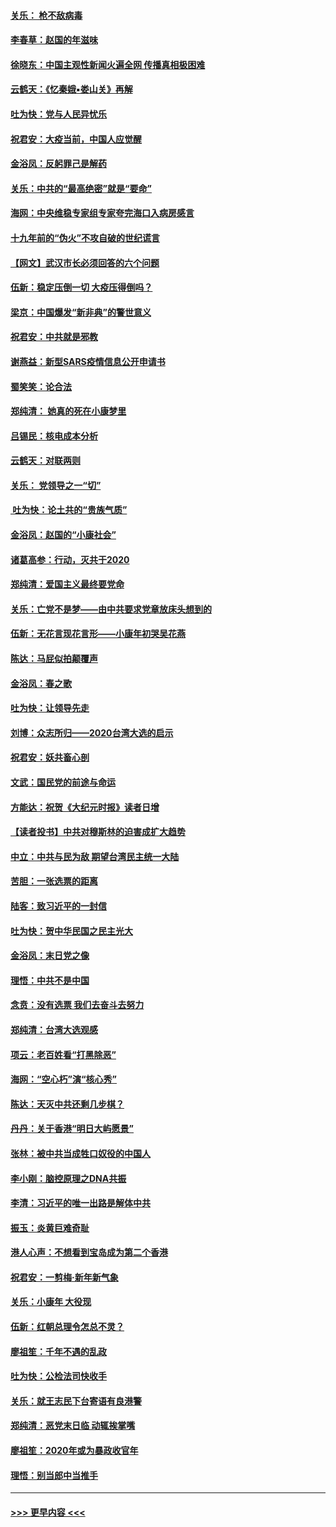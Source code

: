 #### [关乐： 枪不敌病毒](../pages/nsc993/n11826746.md?t=01281544) 
#### [李春草：赵国的年滋味](../pages/nsc993/n11826321.md?t=01281544) 
#### [徐晓东：中国主观性新闻火遍全网 传播真相极困难](../pages/nsc993/n11826508.md?t=01281544) 
#### [云鹤天：《忆秦娥▪娄山关》再解](../pages/nsc993/n11824682.md?t=01281544) 
#### [吐为快：党与人民异忧乐](../pages/nsc993/n11824660.md?t=01281544) 
#### [祝君安：大疫当前，中国人应觉醒](../pages/nsc993/n11821946.md?t=01281544) 
#### [金浴凤：反躬罪己是解药](../pages/nsc993/n11820280.md?t=01281544) 
#### [关乐：中共的“最高绝密”就是“要命”](../pages/nsc993/n11816946.md?t=01281544) 
#### [海网：中央维稳专家组专家夸完海口入病房感言](../pages/nsc993/n11815138.md?t=01281544) 
#### [十九年前的“伪火”不攻自破的世纪谎言](../pages/nsc993/n11813238.md?t=01281544) 
#### [【网文】武汉市长必须回答的六个问题](../pages/nsc993/n11813848.md?t=01281544) 
#### [伍新：稳定压倒一切 大疫压得倒吗？](../pages/nsc993/n11812634.md?t=01281544) 
#### [梁京：中国爆发“新非典”的警世意义](../pages/nsc993/n11812554.md?t=01281544) 
#### [祝君安：中共就是邪教](../pages/nsc993/n11812431.md?t=01281544) 
#### [谢燕益：新型SARS疫情信息公开申请书](../pages/nsc993/n11808840.md?t=01281544) 
#### [蜀笑笑：论合法](../pages/nsc993/n11808064.md?t=01281544) 
#### [郑纯清： 她真的死在小康梦里](../pages/nsc993/n11806623.md?t=01281544) 
#### [吕锡民：核电成本分析](../pages/nsc993/n11806284.md?t=01281544) 
#### [云鹤天：对联两则](../pages/nsc993/n11805957.md?t=01281544) 
#### [关乐： 党领导之一“切”](../pages/nsc993/n11804505.md?t=01281544) 
#### [ 吐为快：论土共的“贵族气质”](../pages/nsc993/n11804490.md?t=01281544) 
#### [金浴凤：赵国的“小康社会”](../pages/nsc993/n11804452.md?t=01281544) 
#### [诸葛高参：行动，灭共于2020](../pages/nsc993/n11804120.md?t=01281544) 
#### [郑纯清：爱国主义最终要党命](../pages/nsc993/n11802197.md?t=01281544) 
#### [关乐：亡党不是梦——由中共要求党章放床头想到的](../pages/nsc993/n11802156.md?t=01281544) 
#### [伍新：无花言现花言形——小康年初哭吴花燕](../pages/nsc993/n11800044.md?t=01281544) 
#### [陈达：马屁似拍颠覆声](../pages/nsc993/n11800010.md?t=01281544) 
#### [金浴凤：春之歌](../pages/nsc993/n11797687.md?t=01281544) 
#### [吐为快：让领导先走](../pages/nsc993/n11797512.md?t=01281544) 
#### [刘博：众志所归——2020台湾大选的启示](../pages/nsc993/n11796878.md?t=01281544) 
#### [祝君安：妖共畜心剖](../pages/nsc993/n11794273.md?t=01281544) 
#### [文武：国民党的前途与命运](../pages/nsc993/n11794198.md?t=01281544) 
#### [方能达：祝贺《大纪元时报》读者日增](../pages/nsc993/n11793807.md?t=01281544) 
#### [【读者投书】中共对穆斯林的迫害成扩大趋势](../pages/nsc993/n11791371.md?t=01281544) 
#### [中立：中共与民为敌 期望台湾民主统一大陆](../pages/nsc993/n11790392.md?t=01281544) 
#### [苦胆：一张选票的距离](../pages/nsc993/n11788914.md?t=01281544) 
#### [陆客：致习近平的一封信](../pages/nsc993/n11788867.md?t=01281544) 
#### [吐为快：贺中华民国之民主光大](../pages/nsc993/n11788618.md?t=01281544) 
#### [金浴凤：末日党之像](../pages/nsc993/n11787475.md?t=01281544) 
#### [理悟：中共不是中国](../pages/nsc993/n11787463.md?t=01281544) 
#### [念贲：没有选票  我们去奋斗去努力](../pages/nsc993/n11787398.md?t=01281544) 
#### [郑纯清：台湾大选观感](../pages/nsc993/n11786210.md?t=01281544) 
#### [项云：老百姓看“打黑除恶”](../pages/nsc993/n11785398.md?t=01281544) 
#### [海网：“空心朽”演“核心秀”](../pages/nsc993/n11783874.md?t=01281544) 
#### [陈达：天灭中共还剩几步棋？](../pages/nsc993/n11783719.md?t=01281544) 
#### [丹丹：关于香港“明日大屿愿景”](../pages/nsc993/n11783273.md?t=01281544) 
#### [张林：被中共当成牲口奴役的中国人](../pages/nsc993/n11782397.md?t=01281544) 
#### [李小刚：脑控原理之DNA共振](../pages/nsc993/n11780962.md?t=01281544) 
#### [李清：习近平的唯一出路是解体中共](../pages/nsc993/n11780866.md?t=01281544) 
#### [振玉：炎黄巨难奇耻](../pages/nsc993/n11779632.md?t=01281544) 
#### [港人心声：不想看到宝岛成为第二个香港](../pages/nsc993/n11778817.md?t=01281544) 
#### [祝君安：一剪梅‧新年新气象](../pages/nsc993/n11776340.md?t=01281544) 
#### [关乐：小康年 大役现](../pages/nsc993/n11774213.md?t=01281544) 
#### [伍新：红朝总理令怎总不灵？](../pages/nsc993/n11770813.md?t=01281544) 
#### [廖祖笙：千年不遇的乱政](../pages/nsc993/n11770373.md?t=01281544) 
#### [吐为快：公检法司快收手](../pages/nsc993/n11770359.md?t=01281544) 
#### [关乐：就王志民下台寄语有良港警](../pages/nsc993/n11769903.md?t=01281544) 
#### [郑纯清：恶党末日临 动辄挨掌嘴](../pages/nsc993/n11769356.md?t=01281544) 
#### [廖祖笙：2020年或为暴政收官年](../pages/nsc993/n11768216.md?t=01281544) 
#### [理悟：别当郎中当推手](../pages/nsc993/n11768243.md?t=01281544) 

----
#### [ >>> 更早内容 <<< ](../indexes/nsc993-earlier.md)

